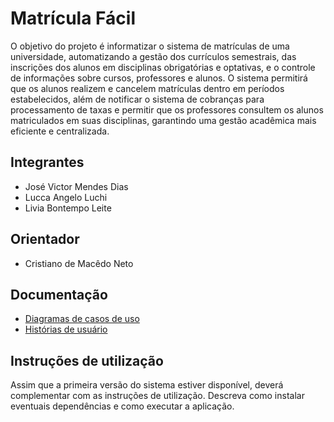 # Matrícula Fácil

O objetivo do projeto é informatizar o sistema de matrículas de uma universidade, automatizando a gestão dos currículos semestrais, das inscrições dos alunos em disciplinas obrigatórias e optativas, e o controle de informações sobre cursos, professores e alunos. O sistema permitirá que os alunos realizem e cancelem matrículas dentro em períodos estabelecidos, além de notificar o sistema de cobranças para processamento de taxas e permitir que os professores consultem os alunos matriculados em suas disciplinas, garantindo uma gestão acadêmica mais eficiente e centralizada.

## Integrantes

* José Victor Mendes Dias
* Lucca Angelo Luchi
* Livia Bontempo Leite

## Orientador

* Cristiano de Macêdo Neto

## Documentação

- [Diagramas de casos de uso](http://www.plantuml.com/plantuml/proxy?cache=no&src=https://raw.githubusercontent.com/luccaluchi/laboratorioLDS/main/projeto/diagrama_de_caso_de_uso.puml)
- [Histórias de usuário](./projeto/user_stories.md)

## Instruções de utilização

Assim que a primeira versão do sistema estiver disponível, deverá complementar com as instruções de utilização. Descreva como instalar eventuais dependências e como executar a aplicação.
